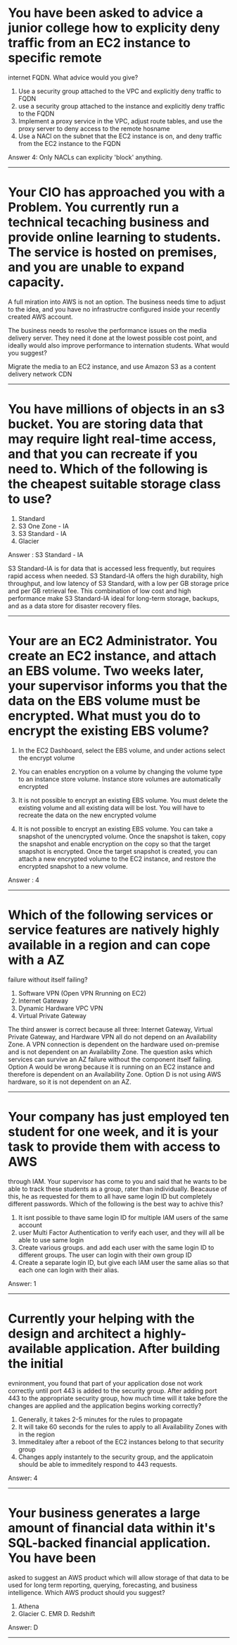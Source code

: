 # You have been asked to advice a junior college how to explicity deny traffic from an EC2 instance to specific remote 
internet FQDN. What advice would you give?

1. Use a security group attached to the VPC and explicitly deny traffic to FQDN
2. use a security group attached to the instance and explicitly deny traffic to the FQDN
3. Implement a proxy service in the VPC, adjust route tables, and use the proxy server to deny access to the remote
hosname
4. Use a NACl on the subnet that the EC2 instance is on, and deny traffic from the EC2 instance to the FQDN

Answer 4: Only NACLs can explicity 'block' anything. 

-----

# Your CIO has approached you with a Problem. You currently run a technical tecaching business and provide online learning to students. The service is hosted on premises, and you are unable to expand capacity.
  A full miration into AWS is not an option. The business needs time to adjust to the idea, and you have no infrastructre configured inside your recently created AWS account. 

The business needs to resolve the performance issues on the media delivery server. They need it done at the lowest
possible cost point, and ideally would also improve performance to internation students. What would you suggest?


Migrate the media to an EC2 instance, and use Amazon S3 as a content delivery network CDN


---

# You have millions of objects in an s3 bucket. You are storing data that may require light real-time access, and that you can recreate if you need to.  Which of the following is the cheapest suitable storage class to use?

1. Standard
2. S3 One Zone - IA
3. S3 Standard - IA
4. Glacier

Answer : S3 Standard - IA

S3 Standard-IA is for data that is accessed less frequently, but requires rapid access when needed. S3 Standard-IA offers the high durability, high throughput, and low latency of S3 Standard, with a low per GB storage price and per GB retrieval fee. This combination of low cost and high performance make S3 Standard-IA ideal for long-term storage, backups, and as a data store for disaster recovery files. 


---

# Your are an EC2 Administrator. You create an EC2 instance, and attach an EBS volume. Two weeks later, your supervisor informs you that the data on the EBS volume must be encrypted.  What must you do to encrypt the existing EBS volume?

1. In the EC2 Dashboard, select the EBS volume, and under actions select the encrypt volume
2. You can enables encryption on a volume by changing the volume type to an instance store volume. Instance store volumes are automatically encrypted
3. It is not possible to encrypt an existing EBS volume. You must delete the existing volume and all existing data will be lost. You will have to recreate the data on the new encrypted volume

4. It is not possible to encrypt an existing EBS volume. You can take a snapshot of the unencrypted volume. Once the snapshot is taken, copy the snapshot and enable encryption on the copy so that the target snapshot is encrypted. Once the target snapshot is created, you can attach a new encrypted volume to the EC2 instance, and restore the encrypted snapshot to a new volume.

Answer : 4

---


# Which of the following services or service features are natively highly available in a region and can cope with a AZ 
  failure without itself failing?


1. Software VPN (Open VPN Rrunning on EC2)
2. Internet Gateway
3. Dynamic Hardware VPC VPN
4. Virtual Private Gateway


The third answer is correct because all three: Internet Gateway, Virtual Private Gateway, and Hardware VPN all do not 
depend on an Availability Zone.  A VPN connection is dependent on the hardware used on-premise and is not dependent 
on an Availability Zone.  The question asks which services can survive an AZ failure without the component itself 
failing.  Option A would be wrong because it is running on an EC2 instance and therefore is dependent on an 
Availability Zone.  Option D is not using AWS hardware, so it is not dependent on an AZ.  

---

# Your company has just employed ten student for one week, and it is your task to provide them with access to AWS 
  through IAM. Your supervisor has come to you and said that he wants to be able to track these students as a group, 
  rater than individually. Beacause of this, he as requested for them to all have same login ID but completely 
  different passwords. Which of the following is the best way to achive this?

1. It isnt possible to thave same login ID for multiple IAM users of the same account
2. user Multi Factor Authentication to verify each user, and they will all be able to use same login
3. Create various groups. and add each user with the same login ID to different groups. The user can login with their 
own group ID
4. Create a separate login ID, but give each IAM user the same alias so that each one can login with their alias.

Answer: 1

---

# Currently your helping with the design and architect a highly-available application. After building the initial 
evnironment, you found that part of your application dose not work correctly until port 443 is added to the security 
group.  After adding port 443 to the appropriate security group, how much time will it take before the changes are 
applied and the application begins working correctly?


1. Generally, it takes 2-5 minutes for the rules to propagate
2. It will take 60 seconds for the rules to apply to all Availability Zones with in the region
3. Immeditaley after a reboot of the EC2 instances belong to that security group
4. Changes apply instantely to the security group, and the applicatoin should be able to immeditely respond to 443 requests.

Answer: 4

---

# Your business generates a large amount of financial data within it's SQL-backed financial application. You have been
asked to suggest an AWS product which will allow storage of that data to be used for long term reporting, querying, 
forecasting, and business intelligence.  Which AWS product should you suggest?

1. Athena
2. Glacier
C. EMR
D. Redshift

Answer: D

---
